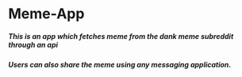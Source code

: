 # Meme-App

##### This is an app which fetches meme from the dank meme subreddit through an api 
##### Users can also share the meme using any messaging application.
